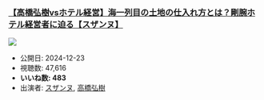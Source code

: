 ### [【高橋弘樹vsホテル経営】海一列目の土地の仕入れ方とは？剛腕ホテル経営者に迫る【スザンヌ】](https://www.youtube.com/watch?v=cArxlcmmv54)
[![](https://img.youtube.com/vi/cArxlcmmv54/sddefault.jpg)](https://www.youtube.com/watch?v=cArxlcmmv54)
-   公開日: 2024-12-23
-   視聴数: 47,616
-   **いいね数: 483**
-   出演者: [スザンヌ](/rehacq_fan/people/スザンヌ "wikilink"), [高橋弘樹](/rehacq_fan/people/高橋弘樹 "wikilink")
